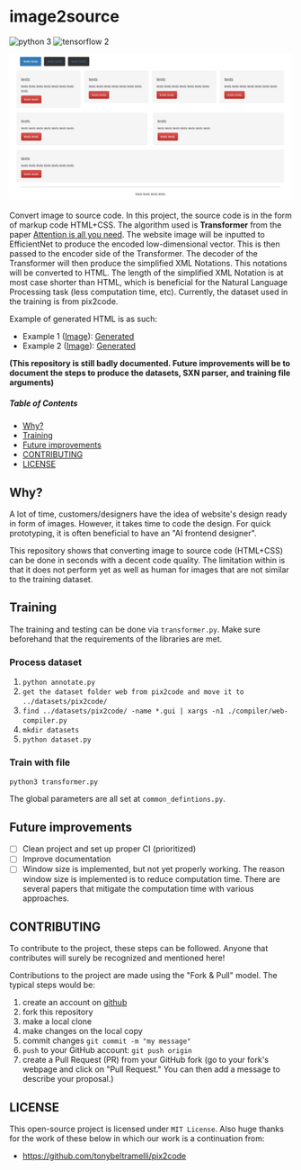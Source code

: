 # image2source

![python 3](https://img.shields.io/badge/python-3-blue.svg)
![tensorflow 2](https://img.shields.io/badge/tensorflow-2-orange.svg)

![](assets/example.png)

Convert image to source code. In this project, the source code is in the form of 
 markup code HTML+CSS. The algorithm used is **Transformer** from the paper [Attention is all you need](https://arxiv.org/abs/1706.03762).
 The website image will be inputted to EfficientNet to produce the encoded low-dimensional vector. 
This is then passed to
 the encoder side of the Transformer. The decoder of the Transformer will then produce the simplified XML Notations.
 This notations will be converted to HTML. The length of the simplified XML Notation is at most case shorter than HTML, which is
 beneficial for the Natural Language Processing task (less computation time, etc). Currently,
 the dataset used in the training is from pix2code.

Example of generated HTML is as such:
- Example 1 ([Image](assets/transformer_input_img_0.png)): [Generated](assets/generated_0.html)
- Example 2 ([Image](assets/transformer_input_img_1.png)): [Generated](assets/generated_1.html)

**(This repository is still badly documented. Future improvements will be to document
the steps to produce the datasets, SXN parser, and training file arguments)**

##### Table of Contents  
- [Why?](#why)
- [Training](#training)
- [Future improvements](#future-improvements)
- [CONTRIBUTING](#contributing)
- [LICENSE](#license)

## Why?
A lot of time, customers/designers have the idea of website's design ready in form
of images. However, it takes time to code the design. For quick prototyping, it is 
often beneficial to have an "AI frontend designer".

This repository shows that converting image to source code (HTML+CSS) can be done in
seconds with a decent code quality. The limitation within is that it does not perform yet as well
as human for images that are not similar to the training dataset.

## Training
The training and testing can be done via `transformer.py`. Make sure beforehand that the requirements of the libraries are met.

### Process dataset
1. `python annotate.py`
2. `get the dataset folder web from pix2code and move it to ../datasets/pix2code/`
3. `find ../datasets/pix2code/ -name *.gui | xargs -n1 ./compiler/web-compiler.py`
4. `mkdir datasets`
5. `python dataset.py`


### Train with file
```python3 
python3 transformer.py
```

The global parameters are all set at `common_defintions.py`.

## Future improvements
- [ ] Clean project and set up proper CI (prioritized)
- [ ] Improve documentation
- [ ] Window size is implemented, but not yet properly working. The reason
window size is implemented is to reduce computation time. There are several papers
that mitigate the computation time with various approaches.

## CONTRIBUTING
To contribute to the project, these steps can be followed. Anyone that contributes will surely be recognized and mentioned here!

Contributions to the project are made using the "Fork & Pull" model. The typical steps would be:

1. create an account on [github](https://github.com)
2. fork this repository
3. make a local clone
4. make changes on the local copy
5. commit changes `git commit -m "my message"`
6. `push` to your GitHub account: `git push origin`
7. create a Pull Request (PR) from your GitHub fork
(go to your fork's webpage and click on "Pull Request."
You can then add a message to describe your proposal.)
   

## LICENSE
This open-source project is licensed under `MIT License`.
Also huge thanks for the work of these below in which our work is a continuation from:
+ https://github.com/tonybeltramelli/pix2code
